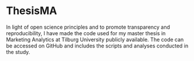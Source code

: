 # ThesisMA


In light of open science principles and to promote transparency and reproducibility, I have made the code used for my master thesis in Marketing Analytics at Tilburg University publicly available. The code can be accessed on GitHub and includes the scripts and analyses conducted in the study.

